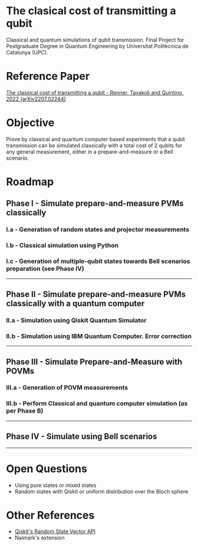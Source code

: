 # The clasical cost of transmitting a qubit 
Classical and quantum simulations of qubit transmission. Final Project for Postgraduate Degree in Quantum Engineering by Universitat Politècnica de Catalunya (UPC).

# Reference Paper
[The classical cost of transmitting a qubit - Renner, Tavakoli and Quintino, 2022 (arXiv2207.02244)](https://arxiv.org/abs/2207.02244)

# Objective
Prove by classical and quantum computer based experiments that a qubit transmission can be simulated classically with a total cost of 2 qubits for any general measurement, either in a prepare-and-measure or a Bell scenario.

# Roadmap

## Phase I - Simulate prepare-and-measure PVMs classically

### I.a - Generation of random states and projector measurements

### I.b - Classical simulation using Python

### I.c - Generation of multiple-qubit states towards Bell scenarios preparation (see Phase IV)
---
## Phase II - Simulate prepare-and-measure PVMs classically with a quantum computer

### II.a - Simulation using Qiskit Quantum Simulator

### II.b - Simulation using IBM Quantum Computer. Error correction 
---
## Phase III - Simulate Prepare-and-Measure with POVMs

### III.a - Generation of POVM measurements

### III.b - Perform Classical and quantum computer simulation (as per Phase B)
---
## Phase IV - Simulate using Bell scenarios
---

# Open Questions

- Using pure states or mixed states
- Random states with Qiskit or uniform distribution over the Bloch sphere
 
 # Other References
- [Qiskit's Random State Vector API](http://qiskit.org/documentation/stubs/qiskit.quantum_info.random_statevector.html)
- Naimark's extension
